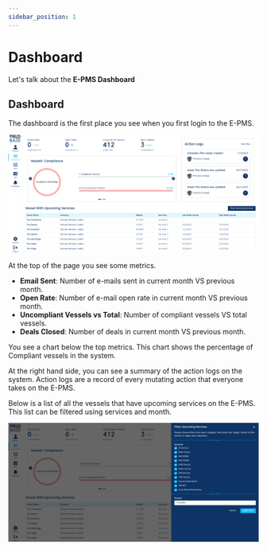 ```yaml
---
sidebar_position: 1
---
```


# Dashboard

Let's talk about the **E-PMS Dashboard**

## Dashboard

The dashboard is the first place you see when you first login to the E-PMS.

![Dashboard](./images/dashboard.png)

At the top of the page you see some metrics.

- **Email Sent**: Number of e-mails sent in current month VS previous month.
- **Open Rate**: Number of e-mail open rate in current month VS previous month.
- **Uncompliant Vessels vs Total**: Number of compliant vessels VS total vessels.
- **Deals Closed**: Number of deals in current month VS previous month.

You see a chart below the top metrics. This chart shows the percentage of Compliant vessels in the system.

At the right hand side, you can see a summary of the action logs on the system. Action logs are a record of every mutating action that everyone takes on the E-PMS.

Below is a list of all the vessels that have upcoming services on the E-PMS. This list can be filtered using services and month.

![Filter vessels with upcoming services](./images/filter-vessels-with-upcoming-services.png)
